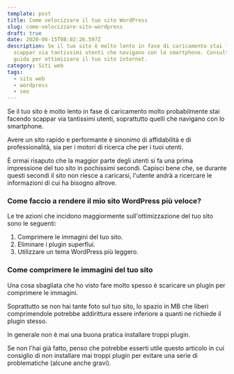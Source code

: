 ```yaml
---
template: post
title: Come velocizzare il tuo sito WordPress
slug: come-velocizzare-sito-wordpress
draft: true
date: 2020-06-15T08:02:26.597Z
description: Se il tuo sito è molto lento in fase di caricamento stai facendo
  scappar via tantissimi utenti che navigano con lo smartphone. Consulta questa
  guida per ottimizzare il tuo sito internet.
category: Siti web
tags:
  - sito web
  - wordpress
  - seo
---
```

Se il tuo sito è molto lento in fase di caricamento molto probabilmente stai facendo scappar via tantissimi utenti, soprattutto quelli che navigano con lo smartphone. 

Avere un sito rapido e performante è sinonimo di affidabilità e di professionalità, sia per i motori di ricerca che per i tuoi utenti.

È ormai risaputo che la maggior parte degli utenti si fa una prima impressione del tuo sito in pochissimi secondi. Capisci bene che, se durante questi secondi il sito non riesce a caricarsi, l'utente andrà a ricercare le informazioni di cui ha bisogno altrove.

### Come faccio a rendere il mio sito WordPress più veloce?

Le tre azioni che incidono maggiormente sull'ottimizzazione del tuo sito sono le seguenti:

1. Comprimere le immagini del tuo sito.
1. Eliminare i plugin superflui.
1. Utilizzare un tema WordPress più leggero.

### Come comprimere le immagini del tuo sito

Una cosa sbagliata che ho visto fare molto spesso è scaricare un plugin per comprimere le immagini. 

Soprattutto se non hai tante foto sul tuo sito, lo spazio in MB che liberi comprimendole potrebbe addirittura essere inferiore a quanti ne richiede il plugin stesso.

In generale non è mai una buona pratica installare troppi plugin.

Se non l'hai già fatto, penso che potrebbe esserti utile questo articolo in cui consiglio di non installare mai troppi plugin per evitare una serie di problematiche (alcune anche gravi).